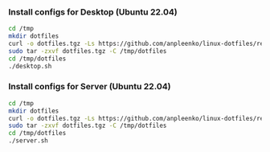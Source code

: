 ### Install configs for Desktop (Ubuntu 22.04)

```bash
cd /tmp
mkdir dotfiles
curl -o dotfiles.tgz -Ls https://github.com/anpleenko/linux-dotfiles/releases/download/v13-06-2023-06h-38m-11s/dotfiles.tgz
sudo tar -zxvf dotfiles.tgz -C /tmp/dotfiles
cd /tmp/dotfiles
./desktop.sh
```

### Install configs for Server (Ubuntu 22.04)

```bash
cd /tmp
mkdir dotfiles
curl -o dotfiles.tgz -Ls https://github.com/anpleenko/linux-dotfiles/releases/download/v13-06-2023-06h-38m-11s/dotfiles.tgz
sudo tar -zxvf dotfiles.tgz -C /tmp/dotfiles
cd /tmp/dotfiles
./server.sh
```
